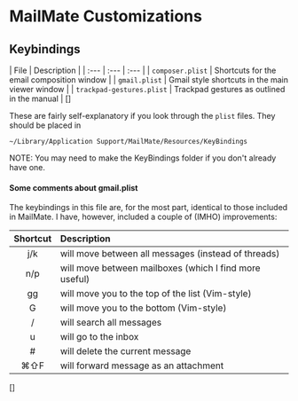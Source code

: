 # MailMate Customizations

## Keybindings

| File | Description |
| :--- | :--- | :--- |
| `composer.plist` | Shortcuts for the email composition window |
| `gmail.plist` | Gmail style shortcuts in the main viewer window |
| `trackpad-gestures.plist` | Trackpad gestures as outlined in the manual |
[]

These are fairly self-explanatory if you look through the `plist` files. They should be placed in

	~/Library/Application Support/MailMate/Resources/KeyBindings

NOTE: You may need to make the KeyBindings folder if you don't already have one.

#### Some comments about gmail.plist

The keybindings in this file are, for the most part, identical to those included in MailMate. I have, however, included a couple of (IMHO) improvements:

| Shortcut | Description                                            |
| :---:    | :---                                                   |
| j/k      | will move between all messages (instead of threads)    |
| n/p      | will move between mailboxes (which I find more useful) |
| gg       | will move you to the top of the list (Vim-style)       |
| G        | will move you to the bottom (Vim-style)                |
| /        | will search all messages                               |
| u        | will go to the inbox                                   |
| #        | will delete the current message                        |
| ⌘⇧F      | will forward message as an attachment                  |
[]
